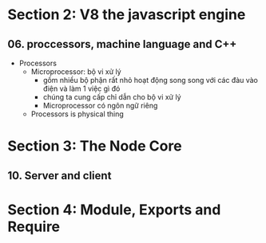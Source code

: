# Section 2: V8 the javascript engine

## 06. proccessors, machine language and C++

- Processors
  - Microprocessor: bộ vi xử lý
    - gồm nhiều bộ phận rất nhỏ hoạt động song song với các đàu vào điện và làm 1 việc gì đó
    - chúng ta cung cấp chỉ dẫn cho bộ vi xử lý
    - Microprocessor có ngôn ngữ riêng
  - Processors is physical thing

# Section 3: The Node Core

## 10. Server and client

# Section 4: Module, Exports and Require

